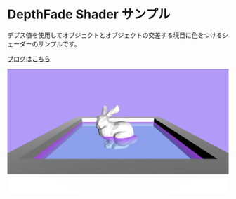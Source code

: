 # DepthFade Shader サンプル

デプス値を使用してオブジェクトとオブジェクトの交差する境目に色をつけるシェーダーのサンプルです。

  [ブログはこちら](https://www.wwwmaplesyrup-cs6.work/entry/2020/08/11/172850)

![SampleImage](ReadmeImage.png)
